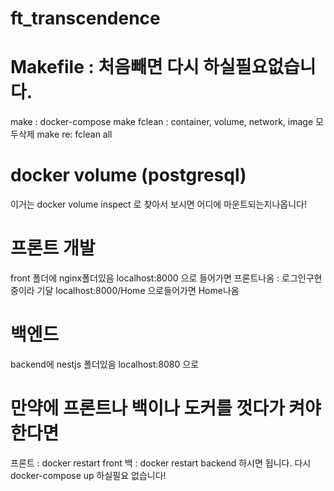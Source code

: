 # ft_transcendence

# Makefile : 처음빼면 다시 하실필요없습니다.
make : docker-compose
make fclean : container, volume, network, image 모두삭제
make re: fclean all

# docker volume (postgresql)
이거는 docker volume inspect 로 찾아서 보시면 어디에 마운트되는지나옵니다!


# 프론트 개발
front 폴더에 nginx폴더있음
localhost:8000 으로 들어가면 프론트나옴 : 로그인구현중이라 기달
localhost:8000/Home 으로들어가면 Home나옴

# 백엔드
backend에 nestjs 폴더있음
localhost:8080 으로 


# 만약에 프론트나 백이나 도커를 껏다가 켜야한다면

프론트 :  docker restart front
백 :  docker restart backend
하시면 됩니다.
다시  docker-compose up  하실필요 없습니다!